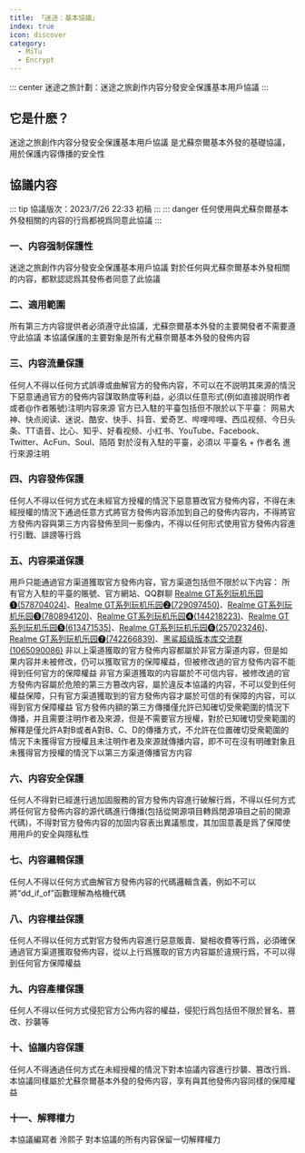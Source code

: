 ```yaml
---
title: 「迷途：基本協議」
index: true
icon: discover
category:
  - MiTu
  - Encrypt
---
```


::: center
迷途之旅計劃：迷途之旅創作内容分發安全保護基本用戶協議
:::

## 它是什麽？
迷途之旅創作内容分發安全保護基本用戶協議 是尤蘇奈爾基本外發的基礎協議，用於保護内容傳播的安全性

## 協議内容
::: tip
協議版次：2023/7/26 22:33 初稿
:::
::: danger
任何使用與尤蘇奈爾基本外發相關的内容的行爲都視爲同意此協議
:::

### 一、内容强制保護性
迷途之旅創作内容分發安全保護基本用戶協議 對於任何與尤蘇奈爾基本外發相關的内容，都默認認爲其發佈者同意了此協議

### 二、適用範圍
所有第三方内容提供者必須遵守此協議，尤蘇奈爾基本外發的主要開發者不需要遵守此協議
本協議保護的主要對象是所有尤蘇奈爾基本外發的發佈内容

### 三、内容流量保護
任何人不得以任何方式誤導或曲解官方的發佈内容，不可以在不説明其來源的情況下惡意通過官方的發佈内容謀取熱度等利益，必須以任意形式(例如直接説明作者或者@作者賬號)注明内容來源
官方已入駐的平臺包括但不限於以下平臺：
网易大神、快点阅读、迷说、酷安、快手、抖音、爱奇艺、哔哩哔哩、西瓜视频、今日头条、TT语音、比心、知乎、好看视频、小红书、YouTube、Facebook、Twitter、AcFun、Soul、陌陌
對於沒有入駐的平臺，必須以 平臺名 + 作者名 進行來源注明

### 四、内容發佈保護
任何人不得以任何方式在未經官方授權的情況下惡意篡改官方發佈内容，不得在未經授權的情況下通過任意方式將官方發佈内容添加到自己的發佈内容内，不得將官方發佈内容與第三方内容發佈至同一影像内，不得以任何形式使用官方發佈内容進行引戰、誹謗等行爲

### 五、内容渠道保護
用戶只能通過官方渠道獲取官方發佈内容，官方渠道包括但不限於以下内容：
所有官方入駐的平臺的賬號、官方網站、QQ群聊 [Realme GT系列玩机乐园❶(578704024)](http://qm.qq.com/cgi-bin/qm/qr?_wv=1027&k=cs-4uT-zGRxwffbHWakz-p0CwZzODYrd&authKey=yFYr5waHfLD2XprBvMYam3HUSFgzVJAth4xSKGB4EXE9svRrngZ%2FavZumNQjw%2FwJ&noverify=0&group_code=578704024)、[Realme GT系列玩机乐园❷(729097450)](http://qm.qq.com/cgi-bin/qm/qr?_wv=1027&k=hOrxBG94kKb5y-sA7_bD5u_g-OtqW_qf&authKey=869NPmsWMG7OYk2xqkgCfIHvupmHd3mb26Zgx3qtDx17dPYgRWoLTKQa%2F0s88qTn&noverify=0&group_code=729097450)、[Realme GT系列玩机乐园❸(780894120)](http://qm.qq.com/cgi-bin/qm/qr?_wv=1027&k=A-6YwcljDoGuH9sGB23TEtrdQU3yXf8h&authKey=%2FtxJ4HcdpuDu2bqASv6ANM3%2BO6qSLJzV3M0kvrCr%2FpnysxzeHswJnokROtZEJUY5&noverify=0&group_code=780894120)、[Realme GT系列玩机乐园❹(144218223)](http://qm.qq.com/cgi-bin/qm/qr?_wv=1027&k=GThWmdPqD2cQh5vmRR84wXL95n44t5tF&authKey=6aVRsyMDTNP3xGHQIISp2U8taEgn9u6cZs8fSa6s7Lt2UKn1AIpRiaalCMXY7kpZ&noverify=0&group_code=144218223)、[Realme GT系列玩机乐园❺(613471535)](http://qm.qq.com/cgi-bin/qm/qr?_wv=1027&k=MiMUmXT4EAvGqKtGahUNU0FWNNDfkvFK&authKey=le29Yp3fBxwf7he8zJ8Xn%2BtsoOBHREaBUj7vQP8KJdGef0jnyQN2McowOM5xBZY%2F&noverify=0&group_code=613471535)、[Realme GT系列玩机乐园❻(257023246)](http://qm.qq.com/cgi-bin/qm/qr?_wv=1027&k=ahmRlnuVdfvVIHHnl0D1u1nP_9OQT1SP&authKey=7bPRoHmOxbT9vPFM6eo9pGAg6g4HkPlz%2FsLpG1apoKYpGtVr1%2BmH70JCQk0N7DSk&noverify=0&group_code=257023246)、[Realme GT系列玩机乐园❼(742266839)](http://qm.qq.com/cgi-bin/qm/qr?_wv=1027&k=5uY3V81I0Lk7wAXw2hwdYgDzi3azDqCo&authKey=b%2Bai%2FU5hANr%2BV%2FHdQzx1q1RJKBrnU1xtL4p9rE5rXcQn6TUNUWWx4NJzuk9ExGDx&noverify=0&group_code=742266839)、[黑鲨超级版本库交流群(1065090086)](http://qm.qq.com/cgi-bin/qm/qr?_wv=1027&k=KeI1dALfgo6M4I5rM-s8ZFCOYtG-zotf&authKey=8dnhL%2FSQ1rZRmlDTnqvrp4y5ice%2F2ffPGs9p4OXcO43wccbF47qhEyJNL2JhkoGt&noverify=0&group_code=1065090086)
非以上渠道獲取的官方發佈内容都屬於非官方渠道内容，但是如果内容并未被修改，仍可以獲取官方的保障權益，但被修改過的官方發佈内容不能得到任何官方的保障權益
非官方渠道獲取的内容屬於不可信内容，被修改過的官方發佈内容屬於危險的第三方篡改内容，屬於違反本協議的内容，不可以受到任何權益保障，只有官方渠道獲取到的官方發佈内容才屬於可信的有保障的内容，可以得到官方保障權益
官方發佈内額的第三方傳播僅允許已知確切受衆範圍的情況下傳播，并且需要注明作者及來源，但是不需要官方授權，對於已知確切受衆範圍的解釋是僅允許A對B或者A對B、C、D的傳播方式，不允許在位置確切受衆範圍的情況下未獲得官方授權且未注明作者及來源就傳播内容，即不可在沒有明確對象且未獲得官方授權的情況下以第三方渠道傳播官方内容

### 六、内容安全保護
任何人不得對已經進行過加固服務的官方發佈内容進行破解行爲，不得以任何方式將任何官方發佈内容的源代碼進行傳播(包括從開源項目轉爲閉源項目之前的開源代碼)，不得對官方發佈内容的加固内容表出異議態度，其加固意義是爲了保障使用用戶的安全與隱私性

### 七、内容邏輯保護
任何人不得以任何方式曲解官方發佈内容的代碼邏輯含義，例如不可以將“dd_if_of”函數理解為格機代碼

### 八、内容權益保護
任何人不得以任何方式對官方發佈内容進行惡意販賣、變相收費等行爲，必須確保通過官方渠道獲取發佈内容，從以上行爲獲取的官方内容屬於違規行爲，不可以得到任何官方保障權益

### 九、内容產權保護
任何人不得以任何方式侵犯官方公佈内容的權益，侵犯行爲包括但不限於冒名、篡改、抄襲等

### 十、協議内容保護
任何人不得通過任何方式在未經授權的情況下對本協議内容進行抄襲、篡改行爲、本協議同樣屬於尤蘇奈爾基本外發的發佈内容，享有與其他發佈内容同樣的保障權益

### 十一、解釋權力
本協議編寫者 泠熙子 對本協議的所有内容保留一切解釋權力